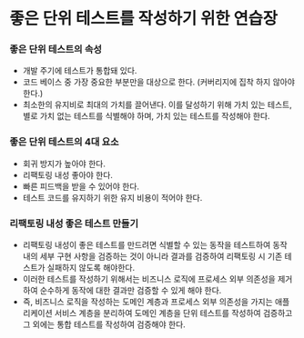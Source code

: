 # 좋은 단위 테스트를 작성하기 위한 연습장

### 좋은 단위 테스트의 속성
- 개발 주기에 테스트가 통합돼 있다.
- 코드 베이스 중 가장 중요한 부분만을 대상으로 한다. (커버리지에 집착 하지 않아야 한다.)
- 최소한의 유지비로 최대의 가치를 끌어낸다. 이를 달성하기 위해 가치 있는 테스트, 별로 가치 없는 테스트를 식별해야 하며, 가치 있는 테스트를 작성해야 한다.

### 좋은 단위 테스트의 4대 요소
- 회귀 방지가 높아야 한다.
- 리팩토링 내성 좋아야 한다.
- 빠른 피드백을 받을 수 있어야 한다.
- 테스트 코드를 유지하기 위한 유지 비용이 적어야 한다.

### 리팩토링 내성 좋은 테스트 만들기
- 리팩토링 내성이 좋은 테스트를 만드려면 식별할 수 있는 동작을 테스트하여 동작 내의 세부 구현 사항을 검증하는 것이 아니라 결과를 검증하여 리팩토링 시 기존 테스트가 실패하지 않도록 해야한다.
- 이러한 테스트를 작성하기 위해서는 비즈니스 로직에 프로세스 외부 의존성을 제거하여 순수하게 동작에 대한 결과만 검증할 수 있게 해야 한다.  
- 즉, 비즈니스 로직을 작성하는 도메인 계층과 프로세스 외부 의존성을 가지는 애플리케이션 서비스 계층을 분리하여 도메인 계층을 단위 테스트를 작성하여 검증하고 그 외에는 통합 테스트를 작성하여 검증해야 한다. 